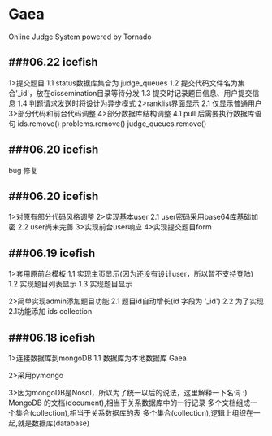 Gaea
====

Online Judge System powered by Tornado

###06.22 icefish
------
1>提交题目
	1.1 status数据库集合为 judge_queues
	1.2 提交代码文件名为集合'_id'，放在dissemination目录等待分发
	1.3 提交时记录题目信息、用户提交信息
	1.4 判题请求发送时将设计为异步模式
2>ranklist界面显示
	2.1 仅显示普通用户
3>部分代码和前台代码调整
4>部分数据库结构调整
	4.1 pull 后需要执行数据库语句 
		ids.remove()
		problems.remove()
		judge_queues.remove()

###06.20 icefish
------
bug 修复

###06.20 icefish
------
1>对原有部分代码风格调整
2>实现基本user
	2.1 user密码采用base64库基础加密
	2.2 user尚未完善
3>实现前台user响应
4>实现提交题目form

###06.19 icefish
------
1>套用原前台模板
	1.1 实现主页显示(因为还没有设计user，所以暂不支持登陆)
	1.2 实现题目列表显示
	1.3 实现题目显示
	
2>简单实现admin添加题目功能
	2.1 题目id自动增长(id 字段为 '_id')
	2.2 为了实现2.1功能添加 ids collection

###06.18 icefish
------
1>连接数据库到mongoDB
	1.1 数据库为本地数据库 Gaea
	
2>采用pymongo

3>因为mongoDB是Nosql，所以为了统一以后的说法，这里解释一下名词 :)
	MongoDB 的文档(document),相当于关系数据库中的一行记录
	多个文档组成一个集合(collection),相当于关系数据库的表
	多个集合(collection),逻辑上组织在一起,就是数据库(database)
